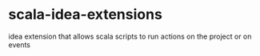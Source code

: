 scala-idea-extensions
=====================

idea extension that allows scala scripts to run actions on the project or on events
